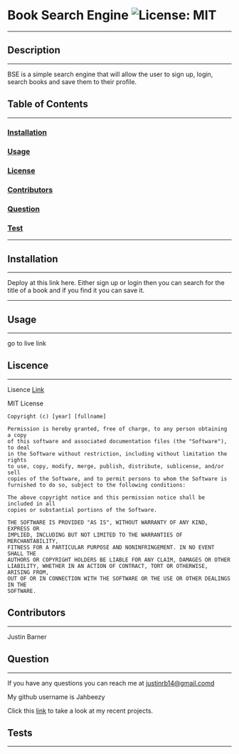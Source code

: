 # Book Search Engine ![License: MIT](https://img.shields.io/badge/License-MIT-yellow.svg)
                    
 ---
                    
 ## Description
                    
 ---
                    
 BSE is a simple search engine that will allow the user to sign up, login, search books and save them to their profile.
                    
 ## Table of Contents
                    
 ---
                    
 ### [Installation](#installation)
                    
 ### [Usage](#usage)
                    
 ### [License](#license)
                    
 ### [Contributors](#contributors)
                    
 ### [Question](#question)
                    
 ### [Test](#test)
                    
 ---
                    
 ## Installation
                    
 ---
                    
 Deploy at this link here. Either sign up or login then you can search for the title of a book and if you find it you can save it.
                    
 ---
                    
 ## Usage
                    
 ---
                    
 go to live link
                    
 ## Liscence
                    
 ---
                    
 Lisence [Link](https://opensource.org/licenses/MIT) 
                    
 MIT License

    Copyright (c) [year] [fullname]
    
    Permission is hereby granted, free of charge, to any person obtaining a copy
    of this software and associated documentation files (the "Software"), to deal
    in the Software without restriction, including without limitation the rights
    to use, copy, modify, merge, publish, distribute, sublicense, and/or sell
    copies of the Software, and to permit persons to whom the Software is
    furnished to do so, subject to the following conditions:
    
    The above copyright notice and this permission notice shall be included in all
    copies or substantial portions of the Software.
    
    THE SOFTWARE IS PROVIDED "AS IS", WITHOUT WARRANTY OF ANY KIND, EXPRESS OR
    IMPLIED, INCLUDING BUT NOT LIMITED TO THE WARRANTIES OF MERCHANTABILITY,
    FITNESS FOR A PARTICULAR PURPOSE AND NONINFRINGEMENT. IN NO EVENT SHALL THE
    AUTHORS OR COPYRIGHT HOLDERS BE LIABLE FOR ANY CLAIM, DAMAGES OR OTHER
    LIABILITY, WHETHER IN AN ACTION OF CONTRACT, TORT OR OTHERWISE, ARISING FROM,
    OUT OF OR IN CONNECTION WITH THE SOFTWARE OR THE USE OR OTHER DEALINGS IN THE
    SOFTWARE.
                    
 ## Contributors
                    
 ---
                    
 Justin Barner
                    
 ## Question
                    
 ---
                    
 If you have any questions you can reach me at justinrb14@gmail.comd
                    
 My github username is Jahbeezy 
                    
 Click this [link](https://github.com/Jahbeezy) to take a look at my recent projects. 
                    
 ## Tests
                    
 ---
                    
 